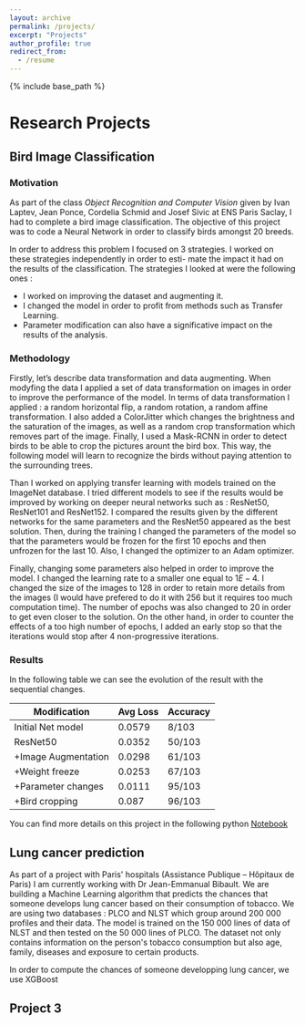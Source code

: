 ```yaml
---
layout: archive
permalink: /projects/
excerpt: "Projects"
author_profile: true
redirect_from:
  - /resume
---
```


{% include base_path %}

# Research Projects


## Bird Image Classification

### Motivation

As part of the class _Object Recognition and Computer Vision_ given by Ivan Laptev, Jean Ponce, Cordelia Schmid and Josef Sivic at ENS Paris Saclay, I had to complete a bird image classification. The objective of this project was to code a Neural Network in order to classify birds amongst 20 breeds. 

In order to address this problem I focused on 3 strategies. I worked on these strategies independently in order to esti- mate the impact it had on the results of the classification. The strategies I looked at were the following ones :
 - I worked on improving the dataset and augmenting it.
 - I changed the model in order to profit from methods such as Transfer Learning.
 - Parameter modification can also have a significative impact on the results of the analysis.

### Methodology

Firstly, let’s describe data transformation and data augmenting. When modyfing the data I applied a set of data transformation on images in order to improve the performance of the model. In terms of data transformation I applied : a random horizontal flip, a random rotation, a random affine transformation. I also added a ColorJitter which changes the brightness and the saturation of the images, as well as a random crop transformation which removes part of the image. Finally, I used a Mask-RCNN in order to detect birds to be able to crop the pictures arount the bird box. This way, the following model will learn to recognize the birds without paying attention to the surrounding trees.

Than I worked on applying transfer learning with models trained on the ImageNet database. I tried different models to see if the results would be improved by working on deeper neural networks such as : ResNet50, ResNet101 and ResNet152. I compared the results given by the different networks for the same parameters and the ResNet50 appeared as the best solution. Then, during the training I changed the parameters of the model so that the parameters would be frozen for the first 10 epochs and then unfrozen for the last 10. Also, I changed the optimizer to an Adam optimizer.

Finally, changing some parameters also helped in order to improve the model. I changed the learning rate to a smaller one equal to $1E-4$. I changed the size of the images to 128 in order to retain more details from the images (I would have prefered to do it with 256 but it requires too much computation time). The number of epochs was also changed to 20 in order to get even closer to the solution. On the other hand, in order to counter the effects of a too high number of epochs, I added an early stop so that the iterations would stop after 4 non-progressive iterations.

### Results

In the following table we can see the evolution of the result with the sequential changes.

| Modification | Avg Loss| Accuracy  |
| -------- | ------ | -----|
| Initial Net model | 0.0579 | 8/103 |
| ResNet50   | 0.0352 | 50/103 |
| +Image Augmentation | 0.0298 | 61/103 |
| +Weight freeze | 0.0253 | 67/103 |
| +Parameter changes | 0.0111 | 95/103 |
| +Bird cropping | 0.087 | 96/103 |

You can find more details on this project in the following python [Notebook](/files/bird_classification_notebook.ipynb)

## Lung cancer prediction 

As part of a project with Paris' hospitals (Assistance Publique – Hôpitaux de Paris) I am currently working with Dr Jean-Emmanual Bibault. We are building a Machine Learning algorithm that predicts the chances that someone develops lung cancer based on their consumption of tobacco. We are using two databases : PLCO and NLST which group around 200 000 profiles and their data. The model is trained on the 150 000 lines of data of NLST and then tested on the 50 000 lines of PLCO. The dataset not only contains information on the person's tobacco consumption but also age, family, diseases and exposure to certain products.  

In order to compute the chances of someone developping lung cancer, we use XGBoost 


## Project 3 


